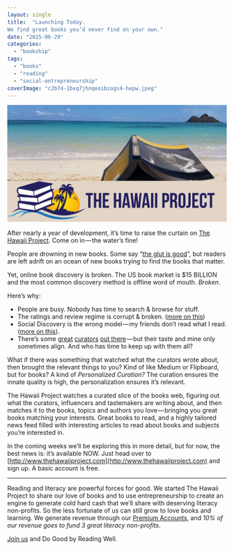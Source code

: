 ```yaml
---
layout: single
title:  "Launching Today.
We find great books you’d never find on your own."
date: "2015-06-29"
categories: 
  - "bookship"
tags: 
  - "books"
  - "reading"
  - "social-entrepreneurship"
coverImage: "c2b74-1bxq7jhnqeoibzogs4-hepw.jpeg"
---
```


![](/assets/images/c2b74-1bxq7jhnqeoibzogs4-hepw.jpeg)

After nearly a year of development, it’s time to raise the curtain on [The Hawaii Project](http://www.thehawaiiproject.com). Come on in — the water’s fine!

People are drowning in new books. Some say “[the glut is good](http://www.hughhowey.com/the-glut-is-good/)”, but readers are left adrift on an ocean of new books trying to find the books that matter.

Yet, online book discovery is broken. The US book market is $15 BILLION and the most common discovery method is offline word of mouth. _Broken_.

Here’s why:

- People are busy. Nobody has time to search & browse for stuff.
- The ratings and review regime is corrupt & broken. ([more on this](https://medium.com/@thehawaiiproj/the-ratings-reviews-model-is-broken-there-s-a-better-way-ebcd1b057749))
- Social Discovery is the wrong model — my friends don’t read what I read. ([more on this](https://medium.com/@thehawaiiproj/the-limits-of-social-discovery-8a9dfe6aa692)).
- There’s some [great](https://www.twitter.com/brainpicker) [curators](https://twitter.com/RyanHoliday) [out there](https://twitter.com/newyorker) — but their taste and mine only sometimes align. And who has time to keep up with them all?

What if there was something that watched what the curators wrote about, then brought the relevant things to you? Kind of like Medium or Flipboard, but for books? A kind of _Personalized Curation?_ The curation ensures the innate quality is high, the personalization ensures it’s relevant.

The Hawaii Project watches a curated slice of the books web, figuring out what the curators, influencers and tastemakers are writing about, and then matches it to the books, topics and authors you love — bringing you great books matching your interests. Great books to read, and a highly tailored news feed filled with interesting articles to read about books and subjects you’re interested in.

In the coming weeks we’ll be exploring this in more detail, but for now, the best news is: it’s available NOW. Just head over to [http://www.thehawaiiproject.com](http://www.thehawaiiproject.com) and sign up. A basic account is free.

* * *

Reading and literacy are powerful forces for good. We started The Hawaii Project to share our love of books and to use entrepreneurship to create an engine to generate cold hard cash that we’ll share with deserving literacy non-profits. So the less fortunate of us can still grow to love books and learning. We generate revenue through our [Premium Accounts](http://www.thehawaiiproject.com/accountlevels), and _10% of our revenue goes to fund 3 great literacy non-profits_.

[Join us](http://www.thehawaiiproject.com) and Do Good by Reading Well.
